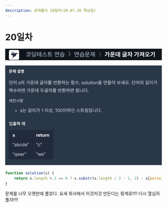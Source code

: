 ```yaml
---
description: 문제풀이 20일차(20.07.30 목요일)
---
```


# 20일차

![](../../.gitbook/assets/image%20%2885%29.png)

![](../../.gitbook/assets/image%20%2886%29.png)

```javascript
function solution(s) {
    return s.length % 2 == 0 ? s.substr(s.length / 2 - 1, 2) : s[parseInt(s.length / 2)];
}
```

문제를 너무 오랫만에 풀었다. 요새 회사에서 이것저것 만든다는 핑계로!!!! 다시 열심히 풀자!!!!

